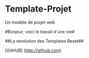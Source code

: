 # Template-Projet
Un modele de projet web

#Bonjour, voici le travail d'une vie#

##La revolution des Templates Reset##

[GitHUB] (http://github.com) 


